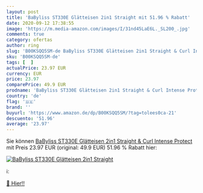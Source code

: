 ```yaml
---
layout: post
title: 'BaByliss ST330E Glätteisen 2in1 Straight mit 51.96 % Rabatt'
date: 2020-09-12 17:38:55
image: 'https://m.media-amazon.com/images/I/31nd45LaE6L._SL200_.jpg'
comments: true
category: ofertas
author: ring
slug: 'B00KSQQ5SM-de BaByliss ST330E Glätteisen 2in1 Straight & Curl Intense...'
sku: 'B00KSQQ5SM-de'
tags: [  ]
actualPrice: 23.97 EUR
currency: EUR
price: 23.97
comparePrice: 49.9 EUR
prodname: 'BaByliss ST330E Glätteisen 2in1 Straight & Curl Intense Protect'
country: 'de'
flag: '🇩🇪'
brand: ''
buyurl: 'https://www.amazon.de/dp/B00KSQQ5SM/?tag=tolees0ca-21'
descuento: '51.96'
average: '23.97'
---
```


Sie können [BaByliss ST330E Glätteisen 2in1 Straight & Curl Intense Protect](https://www.amazon.de/dp/B00KSQQ5SM/?tag=tolees0ca-21) mit Preis 23.97 EUR (original: 49.9 EUR) 51.96 % Rabatt hier:

[![BaByliss ST330E Glätteisen 2in1 Straight](https://m.media-amazon.com/images/I/31nd45LaE6L._SL200_.jpg)](https://www.amazon.de/dp/B00KSQQ5SM/?tag=tolees0ca-21)

ℹ️:


[🛒 Hier!!](https://www.amazon.de/dp/B00KSQQ5SM/?tag=tolees0ca-21)
